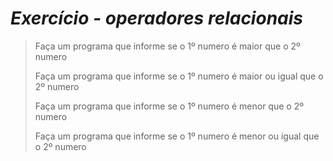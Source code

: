 # _Exercício - operadores relacionais_

>Faça um programa que informe se o 1º numero é maior que o 2º numero
>
>Faça um programa que informe se o 1º numero é maior ou igual que o 2º numero
>
>Faça um programa que informe se o 1º numero é menor que o 2º numero
>
>Faça um programa que informe se o 1º numero é menor ou igual que o 2º numero
